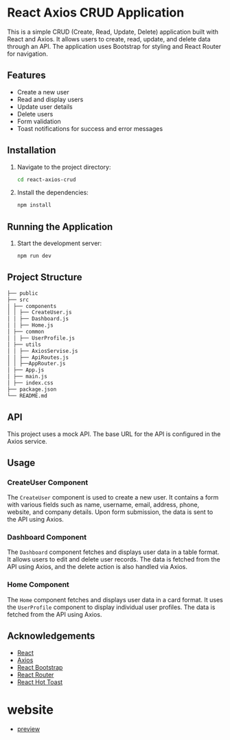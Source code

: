 # React Axios CRUD Application

This is a simple CRUD (Create, Read, Update, Delete) application built with React and Axios. It allows users to create, read, update, and delete data through an API. The application uses Bootstrap for styling and React Router for navigation.

## Features

- Create a new user
- Read and display users
- Update user details
- Delete users
- Form validation
- Toast notifications for success and error messages

## Installation

1. Navigate to the project directory:

   ```bash
   cd react-axios-crud
   ```

2. Install the dependencies:

   ```bash
   npm install
   ```

## Running the Application

1. Start the development server:

   ```bash
   npm run dev
   ```

## Project Structure

```bash
├── public
├── src
│ ├── components
│ │ ├── CreateUser.js
│ │ ├── Dashboard.js
│ │ ├── Home.js
│ ├── common
│ │ ├── UserProfile.js
│ ├── utils
│ │ ├── AxiosServise.js
│ │ ├── ApiRoutes.js
│ │ ├──AppRouter.js
│ ├── App.js
│ ├── main.js
│ ├── index.css
├── package.json
└── README.md
```

## API

This project uses a mock API. The base URL for the API is configured in the Axios service.

## Usage

### CreateUser Component

The `CreateUser` component is used to create a new user. It contains a form with various fields such as name, username, email, address, phone, website, and company details. Upon form submission, the data is sent to the API using Axios.

### Dashboard Component

The `Dashboard` component fetches and displays user data in a table format. It allows users to edit and delete user records. The data is fetched from the API using Axios, and the delete action is also handled via Axios.

### Home Component

The `Home` component fetches and displays user data in a card format. It uses the `UserProfile` component to display individual user profiles. The data is fetched from the API using Axios.

## Acknowledgements

- [React](https://reactjs.org/)
- [Axios](https://axios-http.com/)
- [React Bootstrap](https://react-bootstrap.github.io/)
- [React Router](https://reactrouter.com/)
- [React Hot Toast](https://react-hot-toast.com/)

# website

- [preview](https://react-axios-blogs.netlify.app/)
